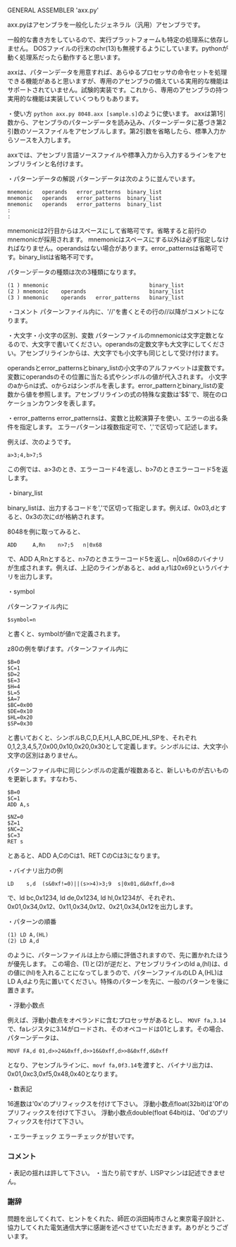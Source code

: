 GENERAL ASSEMBLER 'axx.py'

axx.pyはアセンブラを一般化したジェネラル（汎用）アセンブラです。

一般的な書き方をしているので、実行プラットフォームも特定の処理系に依存しません。
DOSファイルの行末のchr(13)も無視するようにしています。pythonが動く処理系だったら動作すると思います。

axxは、パターンデータを用意すれば、あらゆるプロセッサの命令セットを処理できる機能があると思いますが、専用のアセンブラの備えている実用的な機能はサポートされていません。試験的実装です。これから、専用のアセンブラの持つ実用的な機能は実装していくつもりもあります。

・使い方
`python axx.py 8048.axx [sample.s]`のように使います。
axxは第1引数から、アセンブラのパターンデータを読み込み、パターンデータに基づき第2引数のソースファイルをアセンブルします。第2引数を省略したら、標準入力からソースを入力します。

axxでは、アセンブリ言語ソースファイルや標準入力から入力するラインをアセンブリラインと名付けます。

・パターンデータの解説
パターンデータは次のように並んでいます。

```
mnemonic   operands   error_patterns  binary_list 
mnemonic   operands   error_patterns  binary_list 
mnemonic   operands   error_patterns  binary_list 
:
:
```

mnemonicは2行目からはスペースにして省略可です。省略すると前行のmnemonicが採用されます。
mnemonicはスペースにする以外は必ず指定しなければなりません。operandsはない場合があります。error_patternsは省略可です。binary_listは省略不可です。

パターンデータの種類は次の3種類になります。

```
(1 ) mnemonic                                binary_list
(2 ) mnemonic    operands                    binary_list
(3 ) mnemonic    operands   error_patterns   binary_list
```

・コメント
パターンファイル内に、'//'を書くとその行の//以降がコメントになります。

・大文字・小文字の区別、変数
パターンファイルのmnemonicは文字定数となるので、大文字で書いてください。operandsの定数文字も大文字にしてください。アセンブリラインからは、大文字でも小文字も同じとして受け付けます。

operandsとerror_patternsとbinary_listの小文字のアルファベットは変数です。
変数にoperandsのその位置に当たる式やシンボルの値が代入されます。
小文字のaからnは式、oからzはシンボルを表します。error_patternとbinary_listの変数から値を参照します。アセンブリラインの式の特殊な変数は'$$'で、現在のロケーションカウンタを表します。

・error_patterns
error_patternsは、変数と比較演算子を使い、エラーの出る条件を指定します。
エラーパターンは複数指定可で、','で区切って記述します。

例えば、次のようです。

```
a>3;4,b>7;5
```

この例では、a>3のとき、エラーコード4を返し、b>7のときエラーコード5を返します。

・binary_list

binary_listは、出力するコードを','で区切って指定します。例えば、0x03,dとすると、0x3の次にdが格納されます。

8048を例に取ってみると、

```
ADD     A,Rn    n>7;5   n|0x68
```

で、ADD A,Rnとすると、n>7のときエラーコード5を返し、n|0x68のバイナリが生成されます。例えば、上記のラインがあると、add a,r1は0x69というバイナリを出力します。

・symbol

パターンファイル内に

```
$symbol=n
```

と書くと、symbolが値nで定義されます。

z80の例を挙げます。パターンファイル内に

```
$B=0
$C=1
$D=2
$E=3
$H=4
$L=5
$A=7
$BC=0x00
$DE=0x10
$HL=0x20
$SP=0x30
```

と書いておくと、シンボルB,C,D,E,H,L,A,BC,DE,HL,SPを、それぞれ0,1,2,3,4,5,7,0x00,0x10,0x20,0x30として定義します。シンボルには、大文字小文字の区別はありません。

パターンファイル中に同じシンボルの定義が複数あると、新しいものが古いものを更新します。すなわち、

```
$B=0
$C=1
ADD A,s

$NZ=0
$Z=1
$NC=2
$C=3
RET s
```

とあると、ADD A,CのCは1、RET CのCは3になります。

・バイナリ出力の例

```
LD    s,d  (s&0xf!=0)||(s>>4)>3;9  s|0x01,d&0xff,d>>8
```

で、ld bc,0x1234, ld de,0x1234, ld hl,0x1234が、それぞれ、0x01,0x34,0x12、0x11,0x34,0x12、0x21,0x34,0x12を出力します。

・パターンの順番

```
(1) LD A,(HL)
(2) LD A,d
```
のように、パターンファイルは上から順に評価されますので、先に置かれたほうが優先します。
この場合、(1)と(2)が逆だと、アセンブリラインのld a,(hl)は、dの値に(hl)を入れることになってしまうので、パターンファイルのLD A,(HL)はLD A,dより先に置いてください。特殊のパターンを先に、一般のパターンを後に置きます。

・浮動小数点

例えば、浮動小数点をオペランドに含むプロセッサがあるとし、 `MOVF fa,3.14` で、faレジスタに3.14がロードされ、そのオペコードは01とします。その場合、パターンデータは、

```
MOVF FA,d 01,d>>24&0xff,d>>16&0xff,d>>8&0xff,d&0xff
```

となり、アセンブルラインに、`movf fa,0f3.14`を渡すと、バイナリ出力は、0x01,0xc3,0xf5,0x48,0x40となります。


・数表記

16進数は'0x'のプリフィックスを付けて下さい。
浮動小数点float(32bit)は'0f'のプリフィックスを付けて下さい。
浮動小数点double(float 64bit)は、'0d'のプリフィックスを付けて下さい。

・エラーチェック
エラーチェックが甘いです。









### コメント

・表記の揺れは許して下さい。
・当たり前ですが、LISPマシンは記述できません。

### 謝辞

問題を出してくれて、ヒントをくれた、師匠の浜田純市さんと東京電子設計と、協力してくれた電気通信大学に感謝を述べさせていただきます。ありがとうございます。
